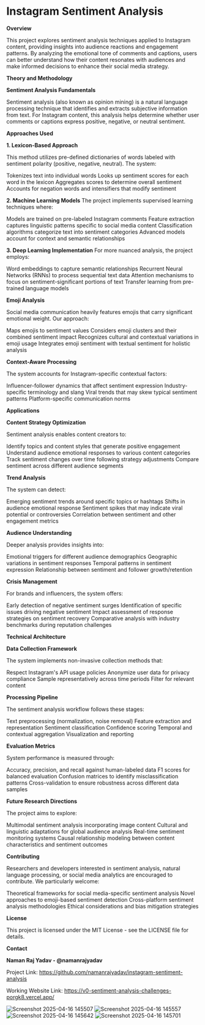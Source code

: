 # Instagram Sentiment Analysis

**Overview**
 
This project explores sentiment analysis techniques applied to Instagram content, providing insights into audience reactions and engagement patterns. By analyzing the emotional tone of comments and captions, users can better understand how their content resonates with audiences and make informed decisions to enhance their social media strategy.

**Theory and Methodology**

**Sentiment Analysis Fundamentals**

Sentiment analysis (also known as opinion mining) is a natural language processing technique that identifies and extracts subjective information from text. For Instagram content, this analysis helps determine whether user comments or captions express positive, negative, or neutral sentiment.

**Approaches Used**

**1. Lexicon-Based Approach**

This method utilizes pre-defined dictionaries of words labeled with sentiment polarity (positive, negative, neutral). The system:

Tokenizes text into individual words
Looks up sentiment scores for each word in the lexicon
Aggregates scores to determine overall sentiment
Accounts for negation words and intensifiers that modify sentiment

**2. Machine Learning Models**
The project implements supervised learning techniques where:

Models are trained on pre-labeled Instagram comments
Feature extraction captures linguistic patterns specific to social media content
Classification algorithms categorize text into sentiment categories
Advanced models account for context and semantic relationships

**3. Deep Learning Implementation**
For more nuanced analysis, the project employs:

Word embeddings to capture semantic relationships
Recurrent Neural Networks (RNNs) to process sequential text data
Attention mechanisms to focus on sentiment-significant portions of text
Transfer learning from pre-trained language models

**Emoji Analysis**

Social media communication heavily features emojis that carry significant emotional weight. Our approach:

Maps emojis to sentiment values
Considers emoji clusters and their combined sentiment impact
Recognizes cultural and contextual variations in emoji usage
Integrates emoji sentiment with textual sentiment for holistic analysis

**Context-Aware Processing**

The system accounts for Instagram-specific contextual factors:

Influencer-follower dynamics that affect sentiment expression
Industry-specific terminology and slang
Viral trends that may skew typical sentiment patterns
Platform-specific communication norms

**Applications**

**Content Strategy Optimization**

Sentiment analysis enables content creators to:

Identify topics and content styles that generate positive engagement
Understand audience emotional responses to various content categories
Track sentiment changes over time following strategy adjustments
Compare sentiment across different audience segments

**Trend Analysis**

The system can detect:

Emerging sentiment trends around specific topics or hashtags
Shifts in audience emotional response
Sentiment spikes that may indicate viral potential or controversies
Correlation between sentiment and other engagement metrics

**Audience Understanding**

Deeper analysis provides insights into:

Emotional triggers for different audience demographics
Geographic variations in sentiment responses
Temporal patterns in sentiment expression
Relationship between sentiment and follower growth/retention

**Crisis Management**

For brands and influencers, the system offers:

Early detection of negative sentiment surges
Identification of specific issues driving negative sentiment
Impact assessment of response strategies on sentiment recovery
Comparative analysis with industry benchmarks during reputation challenges

**Technical Architecture**

**Data Collection Framework**

The system implements non-invasive collection methods that:

Respect Instagram's API usage policies
Anonymize user data for privacy compliance
Sample representatively across time periods
Filter for relevant content

**Processing Pipeline**

The sentiment analysis workflow follows these stages:

Text preprocessing (normalization, noise removal)
Feature extraction and representation
Sentiment classification
Confidence scoring
Temporal and contextual aggregation
Visualization and reporting

**Evaluation Metrics**

System performance is measured through:

Accuracy, precision, and recall against human-labeled data
F1 scores for balanced evaluation
Confusion matrices to identify misclassification patterns
Cross-validation to ensure robustness across different data samples

**Future Research Directions**

The project aims to explore:

Multimodal sentiment analysis incorporating image content
Cultural and linguistic adaptations for global audience analysis
Real-time sentiment monitoring systems
Causal relationship modeling between content characteristics and sentiment outcomes

**Contributing**

Researchers and developers interested in sentiment analysis, natural language processing, or social media analytics are encouraged to contribute. We particularly welcome:

Theoretical frameworks for social media-specific sentiment analysis
Novel approaches to emoji-based sentiment detection
Cross-platform sentiment analysis methodologies
Ethical considerations and bias mitigation strategies

**License**

This project is licensed under the MIT License - see the LICENSE file for details.

**Contact**

**Naman Raj Yadav - @namanrajyadav**

Project Link: https://github.com/namanrajyadav/instagram-sentiment-analysis

Working Website Link: https://v0-sentiment-analysis-challenges-porgk8.vercel.app/

![Screenshot 2025-04-16 145507](https://github.com/user-attachments/assets/e22dd1db-2388-4111-b8a7-aa71ac514bf3)
![Screenshot 2025-04-16 145557](https://github.com/user-attachments/assets/83e6f7fa-07da-487b-9bfe-07efc47126c1)
![Screenshot 2025-04-16 145642](https://github.com/user-attachments/assets/fcf21e13-86e9-48da-a74e-3ec935649e1c)
![Screenshot 2025-04-16 145701](https://github.com/user-attachments/assets/8e87bb79-6d45-4694-aac6-ff8233ef4b2e)




